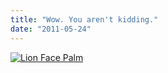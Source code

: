 ```yaml
---
title: "Wow. You aren't kidding."
date: "2011-05-24"
---
```


[![](http://nickfoden.files.wordpress.com/2011/05/lion-face-palm.jpg "Lion Face Palm")](http://nickfoden.files.wordpress.com/2011/05/lion-face-palm.jpg)
